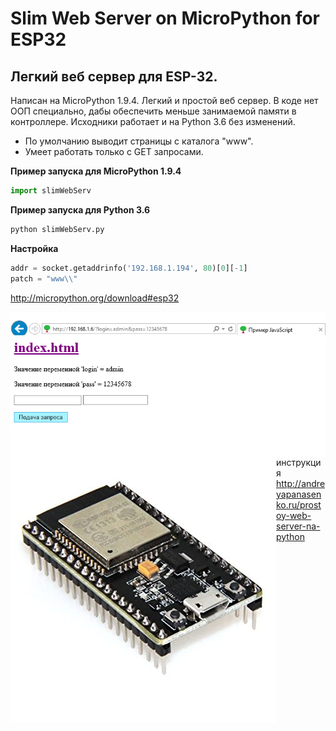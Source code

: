 # Slim Web Server on MicroPython for ESP32

Легкий веб сервер для ESP-32. 
---
Написан на MicroPython 1.9.4. Легкий и простой веб сервер. В коде нет ООП специально, дабы обеспечить меньше занимаемой памяти в контроллере. Исходники работает и на Python 3.6 без изменений.

* По умолчанию выводит страницы с каталога "www".
* Умеет работать только с GET запросами.

**Пример запуска для MicroPython 1.9.4**
 
```python
import slimWebServ
```
**Пример запуска для Python 3.6**
```python
python slimWebServ.py
```
**Настройка**
```python
addr = socket.getaddrinfo('192.168.1.194', 80)[0][-1]
patch = "www\\"
```
http://micropython.org/download#esp32

<img align="left" src="cover.png">
<img align="left" src="image.png">

инструкция
http://andreyapanasenko.ru/prostoy-web-server-na-python
